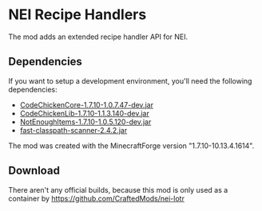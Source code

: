 # NEI Recipe Handlers
The mod adds an extended recipe handler API for NEI.
## Dependencies
If you want to setup a development environment, you'll need the following dependencies:
- [CodeChickenCore-1.7.10-1.0.7.47-dev.jar](http://chickenbones.net/filedownloader/download.html?fn=Q29kZUNoaWNrZW5Db3JlLzEuNy4xMC0xLjAuNy40Ny9Db2RlQ2hpY2tlbkNvcmUtMS43LjEwLTEuMC43LjQ3LWRldi5qYXI=)
- [CodeChickenLib-1.7.10-1.1.3.140-dev.jar](http://files.minecraftforge.net/maven/codechicken/CodeChickenLib/1.7.10-1.1.3.140/CodeChickenLib-1.7.10-1.1.3.140-dev.jar)
- [NotEnoughItems-1.7.10-1.0.5.120-dev.jar](http://chickenbones.net/filedownloader/download.html?fn=Tm90RW5vdWdoSXRlbXMvMS43LjEwLTEuMC41LjEyMC9Ob3RFbm91Z2hJdGVtcy0xLjcuMTAtMS4wLjUuMTIwLWRldi5qYXI=)
- [fast-classpath-scanner-2.4.2.jar](https://oss.sonatype.org/service/local/artifact/maven/redirect?r=releases&g=io.github.lukehutch&a=fast-classpath-scanner&v=2.4.2&e=jar)

The mod was created with the MinecraftForge version "1.7.10-10.13.4.1614".
## Download
There aren't any official builds, because this mod is only used as a container by https://github.com/CraftedMods/nei-lotr


